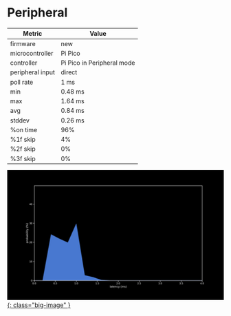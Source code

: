 # Peripheral

| Metric           | Value                      |
| ---------------- | -------------------------- |
| firmware         | new                        |
| microcontroller  | Pi Pico                    |
| controller       | Pi Pico in Peripheral mode |
| peripheral input | direct                     |
| poll rate        | 1 ms                       |
| min              | 0.48 ms                    |
| max              | 1.64 ms                    |
| avg              | 0.84 ms                    |
| stddev           | 0.26 ms                    |
| %on time         | 96%                        |
| %1f skip         | 4%                         |
| %2f skip         | 0%                         |
| %3f skip         | 0%                         |

[![Graph](/assets/images/results/santroller_peripheral_n.png){: class="big-image" }](/assets/images/results/santroller_peripheral_n.png)

